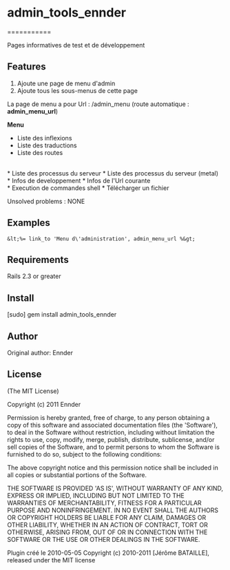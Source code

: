 # admin_tools_ennder
===========

Pages informatives de test et de développement

Features
--------

1. Ajoute une page de menu d'admin
2. Ajoute tous les sous-menus de cette page

La page de menu a pour Url : /admin_menu (route automatique : **admin_menu_url**)

**Menu**

* Liste des inflexions
* Liste des traductions
* Liste des routes
<br/>
* Liste des processus du serveur
* Liste des processus du serveur (metal)  
<br/>
* Infos de developpement
* Infos de l'Url courante
<br/>
* Execution de commandes shell
* Télécharger un fichier

Unsolved problems : NONE

Examples
--------

    &lt;%= link_to 'Menu d\'administration', admin_menu_url %&gt;

Requirements
------------

Rails 2.3 or greater

Install
-------

[sudo] gem install admin_tools_ennder

Author
------

Original author: Ennder

License
-------

(The MIT License)

Copyright (c) 2011 Ennder

Permission is hereby granted, free of charge, to any person obtaining
a copy of this software and associated documentation files (the
'Software'), to deal in the Software without restriction, including
without limitation the rights to use, copy, modify, merge, publish,
distribute, sublicense, and/or sell copies of the Software, and to
permit persons to whom the Software is furnished to do so, subject to
the following conditions:

The above copyright notice and this permission notice shall be
included in all copies or substantial portions of the Software.

THE SOFTWARE IS PROVIDED 'AS IS', WITHOUT WARRANTY OF ANY KIND,
EXPRESS OR IMPLIED, INCLUDING BUT NOT LIMITED TO THE WARRANTIES OF
MERCHANTABILITY, FITNESS FOR A PARTICULAR PURPOSE AND NONINFRINGEMENT.
IN NO EVENT SHALL THE AUTHORS OR COPYRIGHT HOLDERS BE LIABLE FOR ANY
CLAIM, DAMAGES OR OTHER LIABILITY, WHETHER IN AN ACTION OF CONTRACT,
TORT OR OTHERWISE, ARISING FROM, OUT OF OR IN CONNECTION WITH THE
SOFTWARE OR THE USE OR OTHER DEALINGS IN THE SOFTWARE.

Plugin créé le 2010-05-05
Copyright (c) 2010-2011 [Jérôme BATAILLE], released under the MIT license
